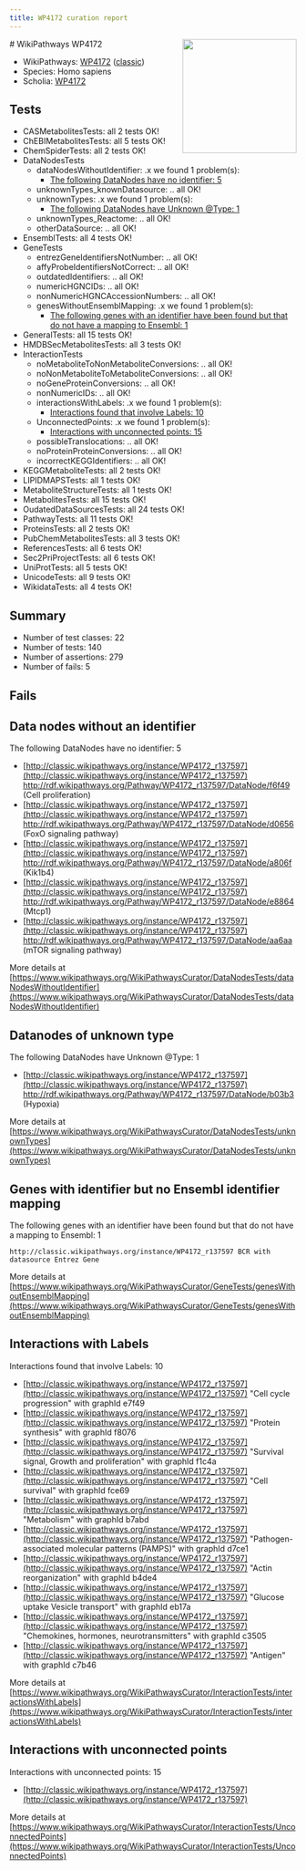 ```yaml
---
title: WP4172 curation report
---
```


<img style="float: right; width: 200px" src="https://upload.wikimedia.org/wikipedia/commons/thumb/8/83/Wplogo_with_text_500.png/640px-Wplogo_with_text_500.png" />
# WikiPathways WP4172

* WikiPathways: [WP4172](https://wikipathways.org/pathways/WP4172) ([classic](https://classic.wikipathways.org/instance/WP4172))
* Species: Homo sapiens
* Scholia: [WP4172](https://scholia.toolforge.org/wikipathways/WP4172)
## Tests
* CASMetabolitesTests: all 2 tests OK!
* ChEBIMetabolitesTests: all 5 tests OK!
* ChemSpiderTests: all 2 tests OK!
* DataNodesTests
    * dataNodesWithoutIdentifier: .x we found 1 problem(s):
        * [The following DataNodes have no identifier: 5](#d2d32fa4)
    * unknownTypes_knownDatasource: .. all OK!
    * unknownTypes: .x we found 1 problem(s):
        * [The following DataNodes have Unknown @Type: 1](#839973df)
    * unknownTypes_Reactome: .. all OK!
    * otherDataSource: .. all OK!
* EnsemblTests: all 4 tests OK!
* GeneTests
    * entrezGeneIdentifiersNotNumber: .. all OK!
    * affyProbeIdentifiersNotCorrect: .. all OK!
    * outdatedIdentifiers: .. all OK!
    * numericHGNCIDs: .. all OK!
    * nonNumericHGNCAccessionNumbers: .. all OK!
    * genesWithoutEnsemblMapping: .x we found 1 problem(s):
        * [The following genes with an identifier have been found but that do not have a mapping to Ensembl: 1](#40286d83)
* GeneralTests: all 15 tests OK!
* HMDBSecMetabolitesTests: all 3 tests OK!
* InteractionTests
    * noMetaboliteToNonMetaboliteConversions: .. all OK!
    * noNonMetaboliteToMetaboliteConversions: .. all OK!
    * noGeneProteinConversions: .. all OK!
    * nonNumericIDs: .. all OK!
    * interactionsWithLabels: .x we found 1 problem(s):
        * [Interactions found that involve Labels: 10](#fe97a8b8)
    * UnconnectedPoints: .x we found 1 problem(s):
        * [Interactions with unconnected points: 15](#7f1d407c)
    * possibleTranslocations: .. all OK!
    * noProteinProteinConversions: .. all OK!
    * incorrectKEGGIdentifiers: .. all OK!
* KEGGMetaboliteTests: all 2 tests OK!
* LIPIDMAPSTests: all 1 tests OK!
* MetaboliteStructureTests: all 1 tests OK!
* MetabolitesTests: all 15 tests OK!
* OudatedDataSourcesTests: all 24 tests OK!
* PathwayTests: all 11 tests OK!
* ProteinsTests: all 2 tests OK!
* PubChemMetabolitesTests: all 3 tests OK!
* ReferencesTests: all 6 tests OK!
* Sec2PriProjectTests: all 6 tests OK!
* UniProtTests: all 5 tests OK!
* UnicodeTests: all 9 tests OK!
* WikidataTests: all 4 tests OK!


## Summary

* Number of test classes: 22
* Number of tests: 140
* Number of assertions: 279
* Number of fails: 5

## Fails

<a name="d2d32fa4" />

## Data nodes without an identifier

The following DataNodes have no identifier: 5

* [http://classic.wikipathways.org/instance/WP4172_r137597](http://classic.wikipathways.org/instance/WP4172_r137597) http://rdf.wikipathways.org/Pathway/WP4172_r137597/DataNode/f6f49 (Cell proliferation)
* [http://classic.wikipathways.org/instance/WP4172_r137597](http://classic.wikipathways.org/instance/WP4172_r137597) http://rdf.wikipathways.org/Pathway/WP4172_r137597/DataNode/d0656 (FoxO signaling
pathway)
* [http://classic.wikipathways.org/instance/WP4172_r137597](http://classic.wikipathways.org/instance/WP4172_r137597) http://rdf.wikipathways.org/Pathway/WP4172_r137597/DataNode/a806f (Kik1b4)
* [http://classic.wikipathways.org/instance/WP4172_r137597](http://classic.wikipathways.org/instance/WP4172_r137597) http://rdf.wikipathways.org/Pathway/WP4172_r137597/DataNode/e8864 (Mtcp1)
* [http://classic.wikipathways.org/instance/WP4172_r137597](http://classic.wikipathways.org/instance/WP4172_r137597) http://rdf.wikipathways.org/Pathway/WP4172_r137597/DataNode/aa6aa (mTOR signaling
pathway)


More details at [https://www.wikipathways.org/WikiPathwaysCurator/DataNodesTests/dataNodesWithoutIdentifier](https://www.wikipathways.org/WikiPathwaysCurator/DataNodesTests/dataNodesWithoutIdentifier)

<a name="839973df" />

## Datanodes of unknown type

The following DataNodes have Unknown @Type: 1

* [http://classic.wikipathways.org/instance/WP4172_r137597](http://classic.wikipathways.org/instance/WP4172_r137597) http://rdf.wikipathways.org/Pathway/WP4172_r137597/DataNode/b03b3 (Hypoxia)


More details at [https://www.wikipathways.org/WikiPathwaysCurator/DataNodesTests/unknownTypes](https://www.wikipathways.org/WikiPathwaysCurator/DataNodesTests/unknownTypes)

<a name="40286d83" />

## Genes with identifier but no Ensembl identifier mapping

The following genes with an identifier have been found but that do not have a mapping to Ensembl: 1
```
http://classic.wikipathways.org/instance/WP4172_r137597 BCR with datasource Entrez Gene
```

More details at [https://www.wikipathways.org/WikiPathwaysCurator/GeneTests/genesWithoutEnsemblMapping](https://www.wikipathways.org/WikiPathwaysCurator/GeneTests/genesWithoutEnsemblMapping)

<a name="fe97a8b8" />

## Interactions with Labels

Interactions found that involve Labels: 10

* [http://classic.wikipathways.org/instance/WP4172_r137597](http://classic.wikipathways.org/instance/WP4172_r137597) "Cell cycle progression" with graphId e7f49
* [http://classic.wikipathways.org/instance/WP4172_r137597](http://classic.wikipathways.org/instance/WP4172_r137597) "Protein synthesis" with graphId f8076
* [http://classic.wikipathways.org/instance/WP4172_r137597](http://classic.wikipathways.org/instance/WP4172_r137597) "Survival signal,
Growth and proliferation" with graphId f1c4a
* [http://classic.wikipathways.org/instance/WP4172_r137597](http://classic.wikipathways.org/instance/WP4172_r137597) "Cell survival" with graphId fce69
* [http://classic.wikipathways.org/instance/WP4172_r137597](http://classic.wikipathways.org/instance/WP4172_r137597) "Metabolism" with graphId b7abd
* [http://classic.wikipathways.org/instance/WP4172_r137597](http://classic.wikipathways.org/instance/WP4172_r137597) "Pathogen-associated
molecular patterns
(PAMPS)" with graphId d7ce1
* [http://classic.wikipathways.org/instance/WP4172_r137597](http://classic.wikipathways.org/instance/WP4172_r137597) "Actin reorganization" with graphId b4de4
* [http://classic.wikipathways.org/instance/WP4172_r137597](http://classic.wikipathways.org/instance/WP4172_r137597) "Glucose uptake
Vesicle transport" with graphId eb17a
* [http://classic.wikipathways.org/instance/WP4172_r137597](http://classic.wikipathways.org/instance/WP4172_r137597) "Chemokines, 
hormones, 
neurotransmitters" with graphId c3505
* [http://classic.wikipathways.org/instance/WP4172_r137597](http://classic.wikipathways.org/instance/WP4172_r137597) "Antigen" with graphId c7b46


More details at [https://www.wikipathways.org/WikiPathwaysCurator/InteractionTests/interactionsWithLabels](https://www.wikipathways.org/WikiPathwaysCurator/InteractionTests/interactionsWithLabels)

<a name="7f1d407c" />

## Interactions with unconnected points

Interactions with unconnected points: 15

* [http://classic.wikipathways.org/instance/WP4172_r137597](http://classic.wikipathways.org/instance/WP4172_r137597)


More details at [https://www.wikipathways.org/WikiPathwaysCurator/InteractionTests/UnconnectedPoints](https://www.wikipathways.org/WikiPathwaysCurator/InteractionTests/UnconnectedPoints)


